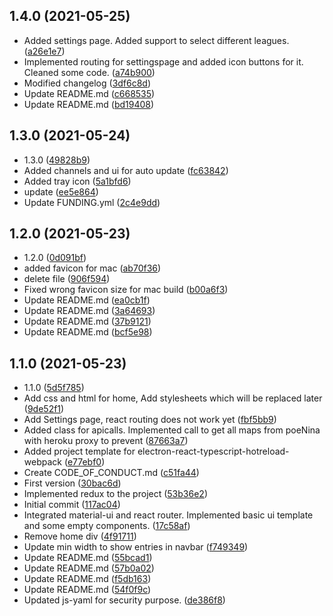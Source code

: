 ## 1.4.0 (2021-05-25)

* Added settings page. Added support to select different leagues. ([a26e1e7](https://github.com/StefanKunde/Trademaster-Electron-Path-of-exile-tool/commit/a26e1e7))
* Implemented routing for settingspage and added icon buttons for it. Cleaned some code. ([a74b900](https://github.com/StefanKunde/Trademaster-Electron-Path-of-exile-tool/commit/a74b900))
* Modified changelog ([3df6c8d](https://github.com/StefanKunde/Trademaster-Electron-Path-of-exile-tool/commit/3df6c8d))
* Update README.md ([c668535](https://github.com/StefanKunde/Trademaster-Electron-Path-of-exile-tool/commit/c668535))
* Update README.md ([bd19408](https://github.com/StefanKunde/Trademaster-Electron-Path-of-exile-tool/commit/bd19408))



## 1.3.0 (2021-05-24)

* 1.3.0 ([49828b9](https://github.com/StefanKunde/Trademaster-Electron-Path-of-exile-tool/commit/49828b9))
* Added channels and ui for auto update ([fc63842](https://github.com/StefanKunde/Trademaster-Electron-Path-of-exile-tool/commit/fc63842))
* Added tray icon ([5a1bfd6](https://github.com/StefanKunde/Trademaster-Electron-Path-of-exile-tool/commit/5a1bfd6))
* update ([ee5e864](https://github.com/StefanKunde/Trademaster-Electron-Path-of-exile-tool/commit/ee5e864))
* Update FUNDING.yml ([2c4e9dd](https://github.com/StefanKunde/Trademaster-Electron-Path-of-exile-tool/commit/2c4e9dd))



## 1.2.0 (2021-05-23)

* 1.2.0 ([0d091bf](https://github.com/StefanKunde/Trademaster-Electron-Path-of-exile-tool/commit/0d091bf))
* added favicon for mac ([ab70f36](https://github.com/StefanKunde/Trademaster-Electron-Path-of-exile-tool/commit/ab70f36))
* delete file ([906f594](https://github.com/StefanKunde/Trademaster-Electron-Path-of-exile-tool/commit/906f594))
* Fixed wrong favicon size for mac build ([b00a6f3](https://github.com/StefanKunde/Trademaster-Electron-Path-of-exile-tool/commit/b00a6f3))
* Update README.md ([ea0cb1f](https://github.com/StefanKunde/Trademaster-Electron-Path-of-exile-tool/commit/ea0cb1f))
* Update README.md ([3a64693](https://github.com/StefanKunde/Trademaster-Electron-Path-of-exile-tool/commit/3a64693))
* Update README.md ([37b9121](https://github.com/StefanKunde/Trademaster-Electron-Path-of-exile-tool/commit/37b9121))
* Update README.md ([bcf5e98](https://github.com/StefanKunde/Trademaster-Electron-Path-of-exile-tool/commit/bcf5e98))



## 1.1.0 (2021-05-23)

* 1.1.0 ([5d5f785](https://github.com/StefanKunde/Trademaster-Electron-Path-of-exile-tool/commit/5d5f785))
* Add css and html for home, Add stylesheets which will be replaced later ([9de52f1](https://github.com/StefanKunde/Trademaster-Electron-Path-of-exile-tool/commit/9de52f1))
* Add Settings page, react routing does not work yet ([fbf5bb9](https://github.com/StefanKunde/Trademaster-Electron-Path-of-exile-tool/commit/fbf5bb9))
* Added class for apicalls. Implemented call to get all maps from poeNina with heroku proxy to prevent ([87663a7](https://github.com/StefanKunde/Trademaster-Electron-Path-of-exile-tool/commit/87663a7))
* Added project template for electron-react-typescript-hotreload-webpack ([e77ebf0](https://github.com/StefanKunde/Trademaster-Electron-Path-of-exile-tool/commit/e77ebf0))
* Create CODE_OF_CONDUCT.md ([c51fa44](https://github.com/StefanKunde/Trademaster-Electron-Path-of-exile-tool/commit/c51fa44))
* First version ([30bac6d](https://github.com/StefanKunde/Trademaster-Electron-Path-of-exile-tool/commit/30bac6d))
* Implemented redux to the project ([53b36e2](https://github.com/StefanKunde/Trademaster-Electron-Path-of-exile-tool/commit/53b36e2))
* Initial commit ([117ac04](https://github.com/StefanKunde/Trademaster-Electron-Path-of-exile-tool/commit/117ac04))
* Integrated material-ui and react router. Implemented basic ui template and some empty components. ([17c58af](https://github.com/StefanKunde/Trademaster-Electron-Path-of-exile-tool/commit/17c58af))
* Remove home div ([4f91711](https://github.com/StefanKunde/Trademaster-Electron-Path-of-exile-tool/commit/4f91711))
* Update min width to show entries in navbar ([f749349](https://github.com/StefanKunde/Trademaster-Electron-Path-of-exile-tool/commit/f749349))
* Update README.md ([55bcad1](https://github.com/StefanKunde/Trademaster-Electron-Path-of-exile-tool/commit/55bcad1))
* Update README.md ([57b0a02](https://github.com/StefanKunde/Trademaster-Electron-Path-of-exile-tool/commit/57b0a02))
* Update README.md ([f5db163](https://github.com/StefanKunde/Trademaster-Electron-Path-of-exile-tool/commit/f5db163))
* Update README.md ([54f0f9c](https://github.com/StefanKunde/Trademaster-Electron-Path-of-exile-tool/commit/54f0f9c))
* Updated js-yaml for security purpose. ([de386f8](https://github.com/StefanKunde/Trademaster-Electron-Path-of-exile-tool/commit/de386f8))



